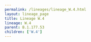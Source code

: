 ```yaml
---
permalink: /lineages/lineage_W.4.html
layout: lineage_page
title: Lineage W.4
lineage: W.4
parent: B.1.177.53
children: ['W.4']
---
```


